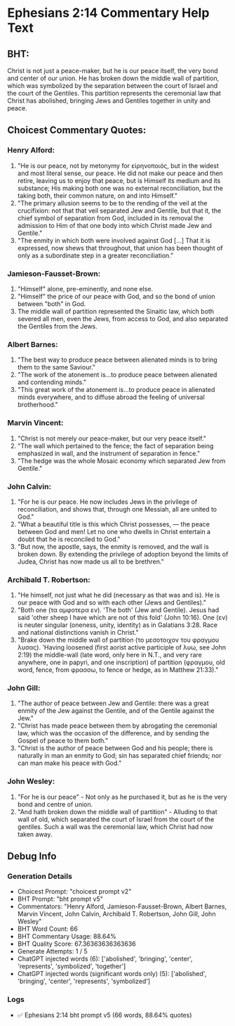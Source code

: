 # Ephesians 2:14 Commentary Help Text

## BHT:
Christ is not just a peace-maker, but he is our peace itself, the very bond and center of our union. He has broken down the middle wall of partition, which was symbolized by the separation between the court of Israel and the court of the Gentiles. This partition represents the ceremonial law that Christ has abolished, bringing Jews and Gentiles together in unity and peace.

## Choicest Commentary Quotes:
### Henry Alford:
1. "He is our peace, not by metonymy for εἰρηνοποιός, but in the widest and most literal sense, our peace. He did not make our peace and then retire, leaving us to enjoy that peace, but is Himself its medium and its substance; His making both one was no external reconciliation, but the taking both, their common nature, on and into Himself."
2. "The primary allusion seems to be to the rending of the veil at the crucifixion: not that that veil separated Jew and Gentile, but that it, the chief symbol of separation from God, included in its removal the admission to Him of that one body into which Christ made Jew and Gentile."
3. "The enmity in which both were involved against God [...] That it is expressed, now shews that throughout, that union has been thought of only as a subordinate step in a greater reconciliation."

### Jamieson-Fausset-Brown:
1. "Himself" alone, pre-eminently, and none else.
2. "Himself" the price of our peace with God, and so the bond of union between "both" in God.
3. The middle wall of partition represented the Sinaitic law, which both severed all men, even the Jews, from access to God, and also separated the Gentiles from the Jews.

### Albert Barnes:
1. "The best way to produce peace between alienated minds is to bring them to the same Saviour."
2. "The work of the atonement is...to produce peace between alienated and contending minds."
3. "This great work of the atonement is...to produce peace in alienated minds everywhere, and to diffuse abroad the feeling of universal brotherhood."

### Marvin Vincent:
1. "Christ is not merely our peace-maker, but our very peace itself."
2. "The wall which pertained to the fence; the fact of separation being emphasized in wall, and the instrument of separation in fence."
3. "The hedge was the whole Mosaic economy which separated Jew from Gentile."

### John Calvin:
1. "For he is our peace. He now includes Jews in the privilege of reconciliation, and shows that, through one Messiah, all are united to God."
2. "What a beautiful title is this which Christ possesses, — the peace between God and men! Let no one who dwells in Christ entertain a doubt that he is reconciled to God."
3. "But now, the apostle, says, the enmity is removed, and the wall is broken down. By extending the privilege of adoption beyond the limits of Judea, Christ has now made us all to be brethren."

### Archibald T. Robertson:
1. "He himself, not just what he did (necessary as that was and is). He is our peace with God and so with each other (Jews and Gentiles)." 
2. "Both one (τα αμφοτερα εν). 'The both' (Jew and Gentile). Jesus had said 'other sheep I have which are not of this fold' (John 10:16). One (εν) is neuter singular (oneness, unity, identity) as in Galatians 3:28. Race and national distinctions vanish in Christ."
3. "Brake down the middle wall of partition (το μεσοτοιχον του φραγμου λυσας). 'Having loosened (first aorist active participle of λυω, see John 2:19) the middle-wall (late word, only here in N.T., and very rare anywhere, one in papyri, and one inscription) of partition (φραγμου, old word, fence, from φρασσω, to fence or hedge, as in Matthew 21:33)."

### John Gill:
1. "The author of peace between Jew and Gentile: there was a great enmity of the Jew against the Gentile, and of the Gentile against the Jew." 
2. "Christ has made peace between them by abrogating the ceremonial law, which was the occasion of the difference, and by sending the Gospel of peace to them both."
3. "Christ is the author of peace between God and his people; there is naturally in man an enmity to God; sin has separated chief friends; nor can man make his peace with God."

### John Wesley:
1. "For he is our peace" - Not only as he purchased it, but as he is the very bond and centre of union.
2. "And hath broken down the middle wall of partition" - Alluding to that wall of old, which separated the court of Israel from the court of the gentiles. Such a wall was the ceremonial law, which Christ had now taken away.


## Debug Info
### Generation Details
- Choicest Prompt: "choicest prompt v2"
- BHT Prompt: "bht prompt v5"
- Commentators: "Henry Alford, Jamieson-Fausset-Brown, Albert Barnes, Marvin Vincent, John Calvin, Archibald T. Robertson, John Gill, John Wesley"
- BHT Word Count: 66
- BHT Commentary Usage: 88.64%
- BHT Quality Score: 67.36363636363636
- Generate Attempts: 1 / 5
- ChatGPT injected words (6):
	['abolished', 'bringing', 'center', 'represents', 'symbolized', 'together']
- ChatGPT injected words (significant words only) (5):
	['abolished', 'bringing', 'center', 'represents', 'symbolized']

### Logs
- ✅ Ephesians 2:14 bht prompt v5 (66 words, 88.64% quotes)